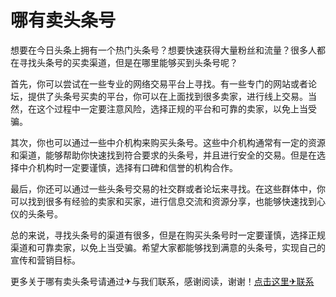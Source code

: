 # 哪有卖头条号

想要在今日头条上拥有一个热门头条号？想要快速获得大量粉丝和流量？很多人都在寻找头条号的买卖渠道，但是在哪里能够买到头条号呢？

首先，你可以尝试在一些专业的网络交易平台上寻找。有一些专门的网站或者论坛，提供了头条号买卖的平台，你可以在上面找到很多卖家，进行线上交易。当然，在这个过程中一定要注意风险，选择正规的平台和可靠的卖家，以免上当受骗。

其次，你也可以通过一些中介机构来购买头条号。这些中介机构通常有一定的资源和渠道，能够帮助你快速找到符合要求的头条号，并且进行安全的交易。但是在选择中介机构时一定要谨慎，选择有口碑和信誉的机构合作。

最后，你还可以通过一些头条号交易的社交群或者论坛来寻找。在这些群体中，你可以找到很多有经验的卖家和买家，进行信息交流和资源分享，也能够快速找到心仪的头条号。

总的来说，寻找头条号的渠道有很多，但是在购买头条号时一定要谨慎，选择正规渠道和可靠卖家，以免上当受骗。希望大家都能够找到满意的头条号，实现自己的宣传和营销目标。

更多关于哪有卖头条号请通过✈与我们联系，感谢阅读，谢谢！[点击这里✈联系](https://t.me/LM999bot)